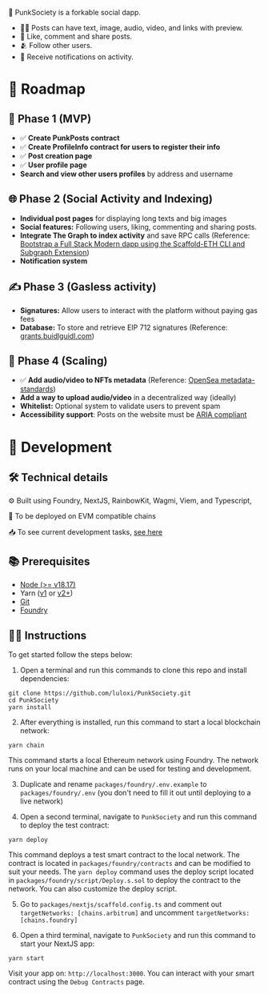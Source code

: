 🤘 PunkSociety is a forkable social dapp.

- 🤹‍♂️ Posts can have text, image, audio, video, and links with preview.
- 💬 Like, comment and share posts.
- 🫂 Follow other users.
- 🔔 Receive notifications on activity.

# 🤘 Roadmap

## 🐣 Phase 1 (MVP)

- ✅ **Create PunkPosts contract**
- ✅ **Create ProfileInfo contract for users to register their info**
- ✅ **Post creation page**
- ✅ **User profile page**
- **Search and view other users profiles** by address and username

## 🌐 Phase 2 (Social Activity and Indexing)

- **Individual post pages** for displaying long texts and big images
- **Social features:** Following users, liking, commenting and sharing posts.
- **Integrate The Graph to index activity** and save RPC calls (Reference: [Bootstrap a Full Stack Modern dapp using the Scaffold-ETH CLI and Subgraph Extension](https://siddhantk08.hashnode.dev/bootstrap-a-full-stack-modern-dapp-using-the-scaffold-eth-cli-and-subgraph-extension))
- **Notification system**

## ✍️ Phase 3 (Gasless activity)

- **Signatures:** Allow users to interact with the platform without paying gas fees
- **Database:** To store and retrieve EIP 712 signatures (Reference: [grants.buidlguidl.com](https://github.com/BuidlGuidl/grants.buidlguidl.com))

## 🚀 Phase 4 (Scaling)

- ✅ **Add audio/video to NFTs metadata** (Reference: [OpenSea metadata-standards](https://docs.opensea.io/docs/metadata-standards))
- **Add a way to upload audio/video** in a decentralized way (ideally)
- **Whitelist:** Optional system to validate users to prevent spam
- **Accessibility support**: Posts on the website must be [ARIA compliant](https://developer.mozilla.org/en-US/docs/Web/Accessibility/ARIA)

# 🤘 Development

## 🛠️ Technical details

⚙️ Built using Foundry, NextJS, RainbowKit, Wagmi, Viem, and Typescript,

🔗 To be deployed on EVM compatible chains

📥 To see current development tasks, [see here](https://lulox.notion.site/PunkSociety-3458ad216e8c40a9b4489fe026146552?pvs=74)

## 📚 Prerequisites

- [Node (>= v18.17)](https://nodejs.org/en/download/package-manager)
- Yarn ([v1](https://classic.yarnpkg.com/en/docs/install/#windows-stable) or [v2+](https://yarnpkg.com/getting-started/install))
- [Git](https://git-scm.com/downloads)
- [Foundry](https://book.getfoundry.sh/getting-started/installation)

## 👨‍🏫 Instructions

To get started follow the steps below:

1. Open a terminal and run this commands to clone this repo and install dependencies:

```
git clone https://github.com/luloxi/PunkSociety.git
cd PunkSociety
yarn install
```

2. After everything is installed, run this command to start a local blockchain network:

```
yarn chain
```

This command starts a local Ethereum network using Foundry. The network runs on your local machine and can be used for testing and development.

3. Duplicate and rename `packages/foundry/.env.example` to `packages/foundry/.env` (you don't need to fill it out until deploying to a live network)

4. Open a second terminal, navigate to `PunkSociety` and run this command to deploy the test contract:

```
yarn deploy
```

This command deploys a test smart contract to the local network. The contract is located in `packages/foundry/contracts` and can be modified to suit your needs. The `yarn deploy` command uses the deploy script located in `packages/foundry/script/Deploy.s.sol` to deploy the contract to the network. You can also customize the deploy script.

5. Go to `packages/nextjs/scaffold.config.ts` and comment out `targetNetworks: [chains.arbitrum]` and uncomment `targetNetworks: [chains.foundry]`

6. Open a third terminal, navigate to `PunkSociety` and run this command to start your NextJS app:

```
yarn start
```

Visit your app on: `http://localhost:3000`. You can interact with your smart contract using the `Debug Contracts` page.
